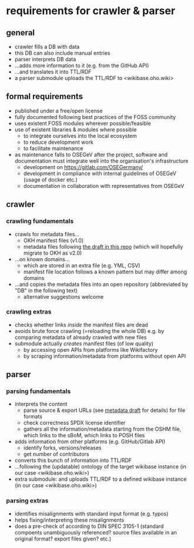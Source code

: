 # requirements for crawler & parser

## general

- crawler fills a DB with data
- this DB can also include manual entries
- parser interprets DB data
- …adds more information to it (e.g. from the GitHub API)
- …and translates it into TTL/RDF
- a parser submodule uploads the TTL/RDF to <wikibase.oho.wiki>

## formal requirements

- published under a free/open license
- fully documented following best practices of the FOSS community
- uses existent FOSS modules wherever possible/feasible
- use of existent libraries & modules where possible
  - to integrate ourselves into the local ecosystem
  - to reduce development work
  - to facilitate maintenance
- as maintenance falls to OSEGeV after the project, software and documentation must integrate well into the organisation's infrastructure
  - development on <https://gitlab.com/OSEGermany/>
  - development in compliance with internal guidelines of OSEGeV (usage of docker etc.)
  - documentation in collaboration with representatives from OSEGeV

## crawler

### crawling fundamentals

- crawls for metadata files…
  - OKH manifest files (v1.0)
  - metadata files following [the draft in this repo](OSH_metadata.md) (which
    will hopefully migrate to OKH as v2.0)
- …on known domains…
  - which are stored in an extra file (e.g. YML, CSV)
  - manifest file location follows a known pattern but may differ among domains
- …and copies the metadata files into an open repository
  (abbreviated by "DB" in the following text)
  - alternative suggestions welcome

### crawling extras

- checks whether links _inside_ the manifest files are dead
- avoids brute force crawling (=reloading the whole DB) e.g. by comparing
  metadata of already crawled with new files
- submodule actually _creates_ manifest files (of low quality)
  - by accessing open APIs from platforms like Wikifactory
  - by scraping information/metadata from platforms without open API

## parser

### parsing fundamentals

- interprets the content
  - parse source & export URLs (see [metadata draft](OSH_metadata.md) for details) for file formats
  - check correctness SPDX license identifier
  - gathers all the information/metadata starting from the OSHM file, which links to the sBoM, which links to POSH files
- adds information from other platforms (e.g. GitHub/Gitlab API)
  - identify forks, versions/releases
  - get number of contributors
- converts this bunch of information into TTL/RDF
- …following the (updatable) ontology of the target wikibase instance (in our case <wikibase.oho.wiki>)
- extra submodule: and uploads TTL/RDF to a defined wikibase instance (in our case <wikibase.oho.wiki>)

### parsing extras

- identifies misalignments with standard input format (e.g. typos)
- helps fixing/interpreting these misalignments
- does a pre-check of according to DIN SPEC 3105-1 (standard compoents
  unambiguously referenced? source files available in an original format? export
  files given? etc.)
